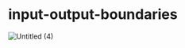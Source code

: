 # input-output-boundaries
![Untitled (4)](https://github.com/DeGraciaMathieu/input-output-boundaries/assets/11473997/0154cb81-484d-46e7-b166-609db27f615e)
